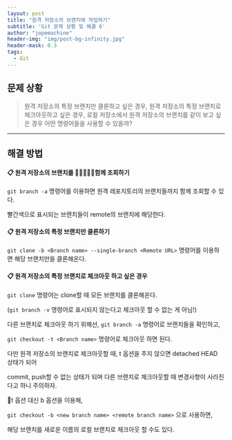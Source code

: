 ```yaml
---
layout: post
title: "원격 저장소의 브랜치에 작업하기"
subtitle: 'Git 문제 상황 및 해결 6'
author: "jopemachine"
header-img: "img/post-bg-infinity.jpg"
header-mask: 0.3
tags:
  - Git
---
```


## 문제 상황 

<blockquote>
원격 저장소의 특정 브랜치만 클론하고 싶은 경우, 원격 저장소의 특정 브랜치로 체크아웃하고 싶은 경우, 
로컬 저장소에서 원격 저장소의 브랜치를 같이 보고 싶은 경우 어떤 명령어들을 사용할 수 있을까?
</blockquote>

<hr>

## 해결 방법

#### 📋 원격 저장소의 브랜치를 함께 조회하기

`git branch -a` 명령어를 이용하면 원격 레포지토리의 브랜치들까지 함께 조회할 수 있다.

빨간색으로 표시되는 브랜치들이 remote의 브랜치에 해당한다.

#### 📋 원격 저장소의 특정 브랜치만 클론하기

`git clone -b <Branch name> --single-branch <Remote URL>` 명령어를 이용하면 해당 브랜치만을 클론해온다.

#### 📋 원격 저장소의 특정 브랜치로 체크아웃 하고 싶은 경우

`git clone` 명령어는 clone할 때 모든 브랜치를 클론해온다. 

(`git branch -v` 명령어로 표시되지 않는다고 체크아웃 할 수 없는 게 아님!)

다른 브랜치로 체크아웃 하기 위해선, `git branch -a` 명령어로 브랜치들을 확인하고,

`git checkout -t <Branch name>` 명령어로 체크아웃 하면 된다.

다만 원격 저장소의 브랜치로 체크아웃할 때, t 옵션을 주지 않으면 detached HEAD 상태가 되어

commit, push할 수 없는 상태가 되며 다른 브랜치로 체크아웃할 때 변경사항이 사라진다고 하니 주의하자.

t 옵션 대신 b 옵션을 이용해, 

`git checkout -b <new branch name> <remote branch name>` 으로 사용하면,

해당 브랜치를 새로운 이름의 로컬 브랜치로 체크아웃 할 수도 있다.

